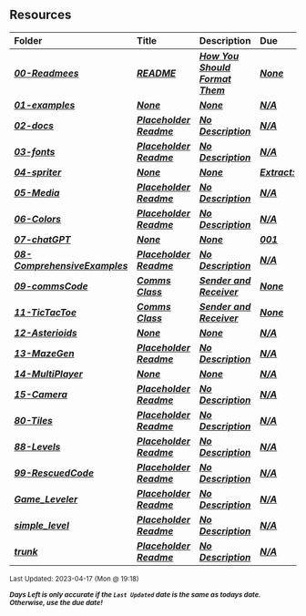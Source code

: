 ## Resources

| Folder | Title | Description | Due | dueDate |  |
|:------|:------|:------|:------|:-----:|-----|
| ***<a href="https://github.com/rugbyprof/5443-2D-Gaming/tree/master/Resources/00-Readmees">00-Readmees</a>*** | ***<a href="https://github.com/rugbyprof/5443-2D-Gaming/tree/master/Resources/00-Readmees"> README </a>*** | ***<a href="https://github.com/rugbyprof/5443-2D-Gaming/tree/master/Resources/00-Readmees"> How You Should Format Them</a>*** | ***<a href="https://github.com/rugbyprof/5443-2D-Gaming/tree/master/Resources/00-Readmees"> None</a>*** | ***<a href="https://github.com/rugbyprof/5443-2D-Gaming/tree/master/Resources/00-Readmees">None</a>*** |  |
| ***<a href="https://github.com/rugbyprof/5443-2D-Gaming/tree/master/Resources/01-examples">01-examples</a>*** | ***<a href="https://github.com/rugbyprof/5443-2D-Gaming/tree/master/Resources/01-examples">None</a>*** | ***<a href="https://github.com/rugbyprof/5443-2D-Gaming/tree/master/Resources/01-examples">None</a>*** | ***<a href="https://github.com/rugbyprof/5443-2D-Gaming/tree/master/Resources/01-examples">N/A</a>*** | ***<a href="https://github.com/rugbyprof/5443-2D-Gaming/tree/master/Resources/01-examples">None</a>*** |  |
| ***<a href="https://github.com/rugbyprof/5443-2D-Gaming/tree/master/Resources/02-docs">02-docs</a>*** | ***<a href="https://github.com/rugbyprof/5443-2D-Gaming/tree/master/Resources/02-docs"> Placeholder Readme </a>*** | ***<a href="https://github.com/rugbyprof/5443-2D-Gaming/tree/master/Resources/02-docs"> No Description</a>*** | ***<a href="https://github.com/rugbyprof/5443-2D-Gaming/tree/master/Resources/02-docs">N/A</a>*** | ***<a href="https://github.com/rugbyprof/5443-2D-Gaming/tree/master/Resources/02-docs">None</a>*** |  |
| ***<a href="https://github.com/rugbyprof/5443-2D-Gaming/tree/master/Resources/03-fonts">03-fonts</a>*** | ***<a href="https://github.com/rugbyprof/5443-2D-Gaming/tree/master/Resources/03-fonts"> Placeholder Readme </a>*** | ***<a href="https://github.com/rugbyprof/5443-2D-Gaming/tree/master/Resources/03-fonts"> No Description</a>*** | ***<a href="https://github.com/rugbyprof/5443-2D-Gaming/tree/master/Resources/03-fonts">N/A</a>*** | ***<a href="https://github.com/rugbyprof/5443-2D-Gaming/tree/master/Resources/03-fonts">None</a>*** |  |
| ***<a href="https://github.com/rugbyprof/5443-2D-Gaming/tree/master/Resources/04-spriter">04-spriter</a>*** | ***<a href="https://github.com/rugbyprof/5443-2D-Gaming/tree/master/Resources/04-spriter">None</a>*** | ***<a href="https://github.com/rugbyprof/5443-2D-Gaming/tree/master/Resources/04-spriter">None</a>*** | ***<a href="https://github.com/rugbyprof/5443-2D-Gaming/tree/master/Resources/04-spriter"> Extract:</a>*** | ***<a href="https://github.com/rugbyprof/5443-2D-Gaming/tree/master/Resources/04-spriter">None</a>*** |  |
| ***<a href="https://github.com/rugbyprof/5443-2D-Gaming/tree/master/Resources/05-Media">05-Media</a>*** | ***<a href="https://github.com/rugbyprof/5443-2D-Gaming/tree/master/Resources/05-Media"> Placeholder Readme </a>*** | ***<a href="https://github.com/rugbyprof/5443-2D-Gaming/tree/master/Resources/05-Media"> No Description</a>*** | ***<a href="https://github.com/rugbyprof/5443-2D-Gaming/tree/master/Resources/05-Media">N/A</a>*** | ***<a href="https://github.com/rugbyprof/5443-2D-Gaming/tree/master/Resources/05-Media">None</a>*** |  |
| ***<a href="https://github.com/rugbyprof/5443-2D-Gaming/tree/master/Resources/06-Colors">06-Colors</a>*** | ***<a href="https://github.com/rugbyprof/5443-2D-Gaming/tree/master/Resources/06-Colors"> Placeholder Readme </a>*** | ***<a href="https://github.com/rugbyprof/5443-2D-Gaming/tree/master/Resources/06-Colors"> No Description</a>*** | ***<a href="https://github.com/rugbyprof/5443-2D-Gaming/tree/master/Resources/06-Colors">N/A</a>*** | ***<a href="https://github.com/rugbyprof/5443-2D-Gaming/tree/master/Resources/06-Colors">None</a>*** |  |
| ***<a href="https://github.com/rugbyprof/5443-2D-Gaming/tree/master/Resources/07-chatGPT">07-chatGPT</a>*** | ***<a href="https://github.com/rugbyprof/5443-2D-Gaming/tree/master/Resources/07-chatGPT">None</a>*** | ***<a href="https://github.com/rugbyprof/5443-2D-Gaming/tree/master/Resources/07-chatGPT">None</a>*** | ***<a href="https://github.com/rugbyprof/5443-2D-Gaming/tree/master/Resources/07-chatGPT"> 001</a>*** | ***<a href="https://github.com/rugbyprof/5443-2D-Gaming/tree/master/Resources/07-chatGPT">None</a>*** |  |
| ***<a href="https://github.com/rugbyprof/5443-2D-Gaming/tree/master/Resources/08-ComprehensiveExamples">08-ComprehensiveExamples</a>*** | ***<a href="https://github.com/rugbyprof/5443-2D-Gaming/tree/master/Resources/08-ComprehensiveExamples"> Placeholder Readme </a>*** | ***<a href="https://github.com/rugbyprof/5443-2D-Gaming/tree/master/Resources/08-ComprehensiveExamples"> No Description</a>*** | ***<a href="https://github.com/rugbyprof/5443-2D-Gaming/tree/master/Resources/08-ComprehensiveExamples">N/A</a>*** | ***<a href="https://github.com/rugbyprof/5443-2D-Gaming/tree/master/Resources/08-ComprehensiveExamples">None</a>*** |  |
| ***<a href="https://github.com/rugbyprof/5443-2D-Gaming/tree/master/Resources/09-commsCode">09-commsCode</a>*** | ***<a href="https://github.com/rugbyprof/5443-2D-Gaming/tree/master/Resources/09-commsCode"> Comms Class </a>*** | ***<a href="https://github.com/rugbyprof/5443-2D-Gaming/tree/master/Resources/09-commsCode"> Sender and Receiver</a>*** | ***<a href="https://github.com/rugbyprof/5443-2D-Gaming/tree/master/Resources/09-commsCode"> None</a>*** | ***<a href="https://github.com/rugbyprof/5443-2D-Gaming/tree/master/Resources/09-commsCode">None</a>*** |  |
| ***<a href="https://github.com/rugbyprof/5443-2D-Gaming/tree/master/Resources/11-TicTacToe">11-TicTacToe</a>*** | ***<a href="https://github.com/rugbyprof/5443-2D-Gaming/tree/master/Resources/11-TicTacToe"> Comms Class </a>*** | ***<a href="https://github.com/rugbyprof/5443-2D-Gaming/tree/master/Resources/11-TicTacToe"> Sender and Receiver</a>*** | ***<a href="https://github.com/rugbyprof/5443-2D-Gaming/tree/master/Resources/11-TicTacToe"> None</a>*** | ***<a href="https://github.com/rugbyprof/5443-2D-Gaming/tree/master/Resources/11-TicTacToe">None</a>*** |  |
| ***<a href="https://github.com/rugbyprof/5443-2D-Gaming/tree/master/Resources/12-Asterioids">12-Asterioids</a>*** | ***<a href="https://github.com/rugbyprof/5443-2D-Gaming/tree/master/Resources/12-Asterioids">None</a>*** | ***<a href="https://github.com/rugbyprof/5443-2D-Gaming/tree/master/Resources/12-Asterioids">None</a>*** | ***<a href="https://github.com/rugbyprof/5443-2D-Gaming/tree/master/Resources/12-Asterioids">N/A</a>*** | ***<a href="https://github.com/rugbyprof/5443-2D-Gaming/tree/master/Resources/12-Asterioids">None</a>*** |  |
| ***<a href="https://github.com/rugbyprof/5443-2D-Gaming/tree/master/Resources/13-MazeGen">13-MazeGen</a>*** | ***<a href="https://github.com/rugbyprof/5443-2D-Gaming/tree/master/Resources/13-MazeGen"> Placeholder Readme </a>*** | ***<a href="https://github.com/rugbyprof/5443-2D-Gaming/tree/master/Resources/13-MazeGen"> No Description</a>*** | ***<a href="https://github.com/rugbyprof/5443-2D-Gaming/tree/master/Resources/13-MazeGen">N/A</a>*** | ***<a href="https://github.com/rugbyprof/5443-2D-Gaming/tree/master/Resources/13-MazeGen">None</a>*** |  |
| ***<a href="https://github.com/rugbyprof/5443-2D-Gaming/tree/master/Resources/14-MultiPlayer">14-MultiPlayer</a>*** | ***<a href="https://github.com/rugbyprof/5443-2D-Gaming/tree/master/Resources/14-MultiPlayer">None</a>*** | ***<a href="https://github.com/rugbyprof/5443-2D-Gaming/tree/master/Resources/14-MultiPlayer">None</a>*** | ***<a href="https://github.com/rugbyprof/5443-2D-Gaming/tree/master/Resources/14-MultiPlayer">N/A</a>*** | ***<a href="https://github.com/rugbyprof/5443-2D-Gaming/tree/master/Resources/14-MultiPlayer">None</a>*** |  |
| ***<a href="https://github.com/rugbyprof/5443-2D-Gaming/tree/master/Resources/15-Camera">15-Camera</a>*** | ***<a href="https://github.com/rugbyprof/5443-2D-Gaming/tree/master/Resources/15-Camera"> Placeholder Readme </a>*** | ***<a href="https://github.com/rugbyprof/5443-2D-Gaming/tree/master/Resources/15-Camera"> No Description</a>*** | ***<a href="https://github.com/rugbyprof/5443-2D-Gaming/tree/master/Resources/15-Camera">N/A</a>*** | ***<a href="https://github.com/rugbyprof/5443-2D-Gaming/tree/master/Resources/15-Camera">None</a>*** |  |
| ***<a href="https://github.com/rugbyprof/5443-2D-Gaming/tree/master/Resources/80-Tiles">80-Tiles</a>*** | ***<a href="https://github.com/rugbyprof/5443-2D-Gaming/tree/master/Resources/80-Tiles"> Placeholder Readme </a>*** | ***<a href="https://github.com/rugbyprof/5443-2D-Gaming/tree/master/Resources/80-Tiles"> No Description</a>*** | ***<a href="https://github.com/rugbyprof/5443-2D-Gaming/tree/master/Resources/80-Tiles">N/A</a>*** | ***<a href="https://github.com/rugbyprof/5443-2D-Gaming/tree/master/Resources/80-Tiles">None</a>*** |  |
| ***<a href="https://github.com/rugbyprof/5443-2D-Gaming/tree/master/Resources/88-Levels">88-Levels</a>*** | ***<a href="https://github.com/rugbyprof/5443-2D-Gaming/tree/master/Resources/88-Levels"> Placeholder Readme </a>*** | ***<a href="https://github.com/rugbyprof/5443-2D-Gaming/tree/master/Resources/88-Levels"> No Description</a>*** | ***<a href="https://github.com/rugbyprof/5443-2D-Gaming/tree/master/Resources/88-Levels">N/A</a>*** | ***<a href="https://github.com/rugbyprof/5443-2D-Gaming/tree/master/Resources/88-Levels">None</a>*** |  |
| ***<a href="https://github.com/rugbyprof/5443-2D-Gaming/tree/master/Resources/99-RescuedCode">99-RescuedCode</a>*** | ***<a href="https://github.com/rugbyprof/5443-2D-Gaming/tree/master/Resources/99-RescuedCode"> Placeholder Readme </a>*** | ***<a href="https://github.com/rugbyprof/5443-2D-Gaming/tree/master/Resources/99-RescuedCode"> No Description</a>*** | ***<a href="https://github.com/rugbyprof/5443-2D-Gaming/tree/master/Resources/99-RescuedCode">N/A</a>*** | ***<a href="https://github.com/rugbyprof/5443-2D-Gaming/tree/master/Resources/99-RescuedCode">None</a>*** |  |
| ***<a href="https://github.com/rugbyprof/5443-2D-Gaming/tree/master/Resources/Game_Leveler">Game_Leveler</a>*** | ***<a href="https://github.com/rugbyprof/5443-2D-Gaming/tree/master/Resources/Game_Leveler"> Placeholder Readme </a>*** | ***<a href="https://github.com/rugbyprof/5443-2D-Gaming/tree/master/Resources/Game_Leveler"> No Description</a>*** | ***<a href="https://github.com/rugbyprof/5443-2D-Gaming/tree/master/Resources/Game_Leveler">N/A</a>*** | ***<a href="https://github.com/rugbyprof/5443-2D-Gaming/tree/master/Resources/Game_Leveler">None</a>*** |  |
| ***<a href="https://github.com/rugbyprof/5443-2D-Gaming/tree/master/Resources/simple_level">simple_level</a>*** | ***<a href="https://github.com/rugbyprof/5443-2D-Gaming/tree/master/Resources/simple_level"> Placeholder Readme </a>*** | ***<a href="https://github.com/rugbyprof/5443-2D-Gaming/tree/master/Resources/simple_level"> No Description</a>*** | ***<a href="https://github.com/rugbyprof/5443-2D-Gaming/tree/master/Resources/simple_level">N/A</a>*** | ***<a href="https://github.com/rugbyprof/5443-2D-Gaming/tree/master/Resources/simple_level">None</a>*** |  |
| ***<a href="https://github.com/rugbyprof/5443-2D-Gaming/tree/master/Resources/trunk">trunk</a>*** | ***<a href="https://github.com/rugbyprof/5443-2D-Gaming/tree/master/Resources/trunk"> Placeholder Readme </a>*** | ***<a href="https://github.com/rugbyprof/5443-2D-Gaming/tree/master/Resources/trunk"> No Description</a>*** | ***<a href="https://github.com/rugbyprof/5443-2D-Gaming/tree/master/Resources/trunk">N/A</a>*** | ***<a href="https://github.com/rugbyprof/5443-2D-Gaming/tree/master/Resources/trunk">None</a>*** |  |

<sup>Last Updated: 2023-04-17 (Mon @ 19:18)</sup> 

<sup>***Days Left is only accurate if the `Last Updated` date is the same as todays date. Otherwise, use the due date!***</sup> 